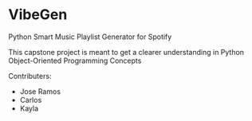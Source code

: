 # VibeGen
Python Smart Music Playlist Generator for Spotify

This capstone project is meant to get a clearer understanding in Python Object-Oriented Programming Concepts

Contributers:
 - Jose Ramos
 - Carlos 
 - Kayla